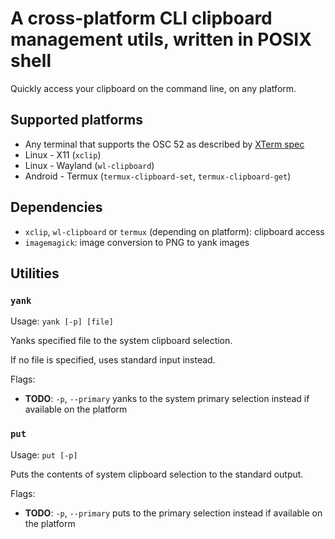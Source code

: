 # A cross-platform CLI clipboard management utils, written in POSIX shell

Quickly access your clipboard on the command line, on any platform.

## Supported platforms

- Any terminal that supports the OSC 52 as described by [XTerm spec](https://invisible-island.net/xterm/ctlseqs/ctlseqs.html)
- Linux - X11 (`xclip`)
- Linux - Wayland (`wl-clipboard`)
- Android - Termux (`termux-clipboard-set`, `termux-clipboard-get`)

## Dependencies

- `xclip`, `wl-clipboard` or `termux` (depending on platform): clipboard access
- `imagemagick`: image conversion to PNG to yank images

## Utilities

### `yank`

Usage: `yank [-p] [file]`

Yanks specified file to the system clipboard selection.

If no file is specified, uses standard input instead.

Flags:

- **TODO**: `-p`, `--primary` yanks to the system primary selection instead if available on the platform

### `put`

Usage: `put [-p]`

Puts the contents of system clipboard selection to the standard output.

Flags:

- **TODO**: `-p`, `--primary` puts to the primary selection instead if available on the platform

